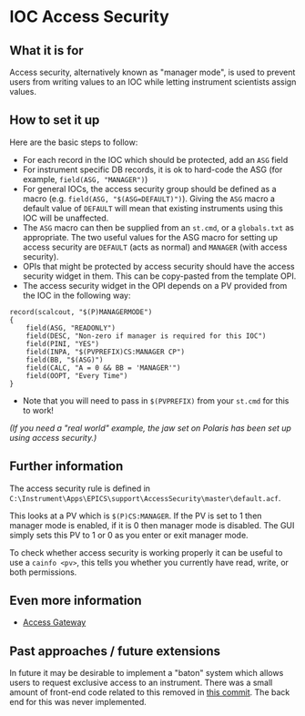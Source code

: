 # IOC Access Security

## What it is for

Access security, alternatively known as "manager mode", is used to prevent users from writing values to an IOC while letting instrument scientists assign values. 

## How to set it up

Here are the basic steps to follow:

- For each record in the IOC which should be protected, add an `ASG` field
- For instrument specific DB records, it is ok to hard-code the ASG (for example, `field(ASG, "MANAGER")`)
- For general IOCs, the access security group should be defined as a macro (e.g. `field(ASG, "$(ASG=DEFAULT)")`). Giving the `ASG` macro a default value of `DEFAULT` will mean that existing instruments using this IOC will be unaffected.
- The `ASG` macro can then be supplied from an `st.cmd`, or a `globals.txt` as appropriate. The two useful values for the ASG macro for setting up access security are `DEFAULT` (acts as normal) and `MANAGER` (with access security).
- OPIs that might be protected by access security should have the access security widget in them. This can be copy-pasted from the template OPI.
- The access security widget in the OPI depends on a PV provided from the IOC in the following way:
```
record(scalcout, "$(P)MANAGERMODE")
{
    field(ASG, "READONLY")
    field(DESC, "Non-zero if manager is required for this IOC")
    field(PINI, "YES")
    field(INPA, "$(PVPREFIX)CS:MANAGER CP")
    field(BB, "$(ASG)")
    field(CALC, "A = 0 && BB = 'MANAGER'")
    field(OOPT, "Every Time")
}
```
- Note that you will need to pass in `$(PVPREFIX)` from your `st.cmd` for this to work!

_(If you need a "real world" example, the jaw set on Polaris has been set up using access security.)_

## Further information

The access security rule is defined in `C:\Instrument\Apps\EPICS\support\AccessSecurity\master\default.acf`. 

This looks at a PV which is `$(P)CS:MANAGER`. If the PV is set to 1 then manager mode is enabled, if it is 0 then manager mode is disabled. The GUI simply sets this PV to 1 or 0 as you enter or exit manager mode.

To check whether access security is working properly it can be useful to use a `cainfo <pv>`, this tells you whether you currently have read, write, or both permissions.

## Even more information

- [Access Gateway](/system_components/Gateway)

## Past approaches / future extensions

In future it may be desirable to implement a "baton" system which allows users to request exclusive access to an instrument. There was a small amount of front-end code related to this removed in [this commit](https://github.com/ISISComputingGroup/ibex_gui/pull/615/commits/f3ea01d0cb4d192d5b6f22990540718c650bb8c2). The back end for this was never implemented.